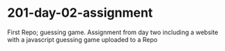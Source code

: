 # 201-day-02-assignment
First Repo; guessing game.  Assignment from day two including a website with a javascript guessing game uploaded to a Repo
